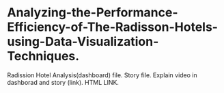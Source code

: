 # Analyzing-the-Performance-Efficiency-of-The-Radisson-Hotels-using-Data-Visualization-Techniques.
Radission Hotel Analysis(dashboard) file.
Story file.
Explain video in dashborad and story (link).
HTML LINK.
